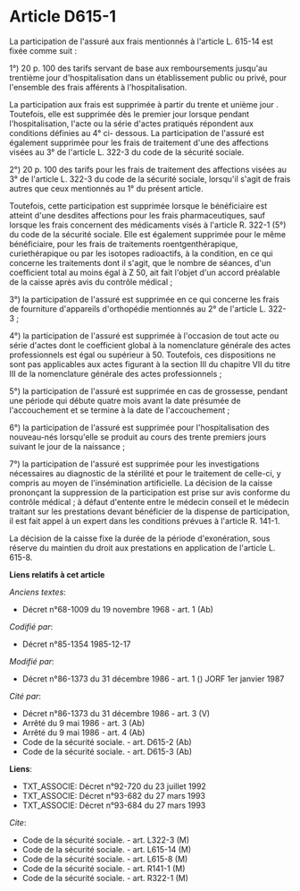 # Article D615-1

La participation de l'assuré aux frais mentionnés à l'article L. 615-14 est fixée comme suit : 

1°) 20 p. 100 des tarifs servant de base aux remboursements jusqu'au trentième jour d'hospitalisation dans un établissement
public ou privé, pour l'ensemble des frais afférents à l'hospitalisation. 

La participation aux frais est supprimée à partir du trente et unième jour     . Toutefois, elle est supprimée dès le premier
jour lorsque pendant l'hospitalisation, l'acte ou la série d'actes pratiqués répondent aux conditions définies au 4° ci-
dessous. La participation de l'assuré est également supprimée pour les frais de traitement d'une des affections visées au 3°
de l'article L. 322-3 du code de la sécurité sociale. 

2°) 20 p. 100 des tarifs pour les frais de traitement des affections visées au 3° de l'article L. 322-3 du code de la
sécurité sociale, lorsqu'il s'agit de frais autres que ceux mentionnés au 1° du présent article. 

Toutefois, cette participation est supprimée lorsque le bénéficiaire est atteint d'une desdites affections pour les frais
pharmaceutiques, sauf lorsque les frais concernent des médicaments visés à l'article R. 322-1 (5°) du code de la sécurité
sociale. Elle est également supprimée pour le même bénéficiaire, pour les frais de traitements roentgenthérapique,
curiethérapique ou par les isotopes radioactifs, à la condition, en ce qui concerne les traitements dont il s'agit, que le
nombre de séances, d'un coefficient total au moins égal à Z 50, ait fait l'objet d'un accord préalable de la caisse après
avis du contrôle médical ; 

3°) la participation de l'assuré est supprimée en ce qui concerne les frais de fourniture d'appareils d'orthopédie mentionnés
au 2° de l'article L. 322-3 ; 

4°) la participation de l'assuré est supprimée à l'occasion de tout acte ou série d'actes dont le coefficient global à la
nomenclature générale des actes professionnels est égal ou supérieur à 50. Toutefois, ces dispositions ne sont pas
applicables aux actes figurant à la section III du chapitre VII du titre III de la nomenclature générale des actes
professionnels ; 

5°) la participation de l'assuré est supprimée en cas de grossesse, pendant une période qui débute quatre mois avant la date
présumée de l'accouchement et se termine à la date de l'accouchement ; 

6°) la participation de l'assuré est supprimée pour l'hospitalisation des nouveau-nés lorsqu'elle se produit au cours des
trente premiers jours suivant le jour de la naissance ; 

7°) la participation de l'assuré est supprimée pour les investigations nécessaires au diagnostic de la stérilité et pour le
traitement de celle-ci, y compris au moyen de l'insémination artificielle. La décision de la caisse prononçant la suppression
de la participation est prise sur avis conforme du contrôle médical ; à défaut d'entente entre le médecin conseil et le
médecin traitant sur les prestations devant bénéficier de la dispense de participation, il est fait appel à un expert dans
les conditions prévues à l'article R. 141-1. 

La décision de la caisse fixe la durée de la période d'exonération, sous réserve du maintien du droit aux prestations en
application de l'article L. 615-8.

**Liens relatifs à cet article**

_Anciens textes_:

  - Décret n°68-1009 du 19 novembre 1968 - art. 1 (Ab)

_Codifié par_:

  - Décret n°85-1354 1985-12-17

_Modifié par_:

  - Décret n°86-1373 du 31 décembre 1986 - art. 1 () JORF 1er janvier 1987

_Cité par_:

  - Décret n°86-1373 du 31 décembre 1986 - art. 3 (V)
  - Arrêté du 9 mai 1986 - art. 3 (Ab)
  - Arrêté du 9 mai 1986 - art. 4 (Ab)
  - Code de la sécurité sociale. - art. D615-2 (Ab)
  - Code de la sécurité sociale. - art. D615-3 (Ab)

**Liens**:

  - TXT_ASSOCIE: Décret n°92-720 du 23 juillet 1992
  - TXT_ASSOCIE: Décret n°93-682 du 27 mars 1993
  - TXT_ASSOCIE: Décret n°93-684 du 27 mars 1993

_Cite_:

  - Code de la sécurité sociale. - art. L322-3 (M)
  - Code de la sécurité sociale. - art. L615-14 (M)
  - Code de la sécurité sociale. - art. L615-8 (M)
  - Code de la sécurité sociale. - art. R141-1 (M)
  - Code de la sécurité sociale. - art. R322-1 (M)
